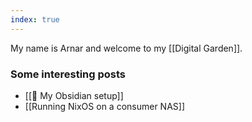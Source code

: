 ```yaml
---
index: true
---
```


My name is Arnar and welcome to my [[Digital Garden]].

### Some interesting posts
- [[💎 My Obsidian setup]]
- [[Running NixOS on a consumer NAS]]